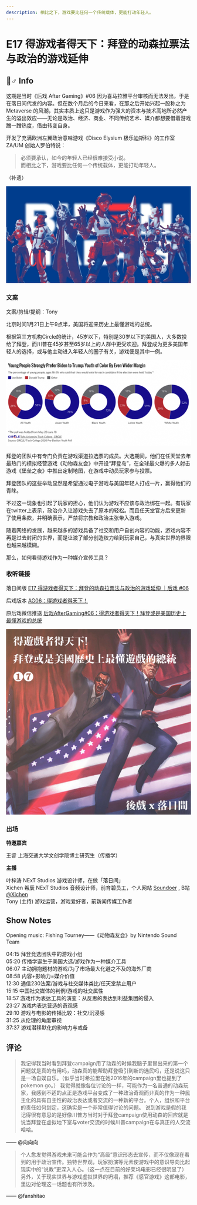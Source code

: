 ```yaml
---
description: 相比之下，游戏要比任何一个传统载体，更能打动年轻人。
---
```


# E17 得游戏者得天下：拜登的动森拉票法与政治的游戏延伸

## 🦸♂ Info

这期是当时《后戏 After Gaming》\#06 因为喜马拉雅平台审核而无法发出，于是在落日间代发的内容。但在数个月后的今日来看，在那之后开始兴起一股称之为 Metaverse 的风潮，其实本质上这只是游戏作为强大的资本与技术高地所必然产生的溢出效应——无论是政治、经济、商业、不同传统艺术、媒介都想要借着游戏蹭一蹭热度，借由转变自身。

开发了充满欧洲左翼政治意味游戏《Disco Elysium 极乐迪斯科》的工作室 ZA/UM 创始人罗伯特说：

> 必须要承认，如今的年轻人已经很难接受小说。  
> 而相比之下，游戏要比任何一个传统载体，更能打动年轻人。

（补遗）

![](../../../.gitbook/assets/bidenfortnite.jpeg)

### 文案

文案/剪辑/提纲：Tony

北京时间1月21日上午9点半，美国将迎来历史上最懂游戏的总统。

根据第三方机构Circle的统计，45岁以下，特别是30岁以下的美国人，大多数投给了拜登，而川普在45岁甚至65岁以上的人群中更受欢迎。拜登成为更多美国年轻人的选择，或与他主动进入年轻人的圈子有关，游戏便是其中一例。

![](../../../.gitbook/assets/image-courtesy-of-circle-and-tisch-college.png)

拜登的团队中有专门负责在游戏渠道拉选票的成员。大选期间，他们在任天堂去年最热门的模拟经营游戏《动物森友会》中开设“拜登岛”，在全球最火爆的多人射击游戏《堡垒之夜》中推出定制地图，在游戏中动员玩家参与投票。

拜登团队的这些举动显然是希望通过电子游戏与美国年轻人打成一片，赢得他们的青睐。

不过这一现象也引起了玩家的担心，他们认为游戏不应该与政治绑在一起。有玩家在twitter上表示，政治介入让游戏失去了原本的轻松。而且任天堂官方后来更新了使用条款，并明确表示，严禁将宗教和政治主张带入游戏。

随着网络的发展，越来越多的游戏具备了社交和用户自创内容的功能，游戏内容不再是过去封闭的世界，而是让渡了部分创造权力给到玩家自己，与真实世界的界限也越来越模糊。

那么，如何看待游戏作为一种媒介宣传工具？

### 收听链接

落日间版 [E17 得游戏者得天下：拜登的动森拉票法与政治的游戏延伸 ｜后戏 \#06](https://www.xiaoyuzhoufm.com/episode/60072173ca2eae825672f19d?s=eyJ1IjogIjVlYmNkNzkwMjFhYzg1ODA0MTJiNzcxMCJ9)

后戏版本 [AG06：得游戏者得天下！](https://www.xiaoyuzhoufm.com/episode/6007aa54ee3ec78161e72ab6?s=eyJ1IjogIjVlYmNkNzkwMjFhYzg1ODA0MTJiNzcxMCJ9)

原后戏微信推送 [后戏AfterGaming\#06：得游戏者得天下！拜登或是美国历史上最懂游戏的总统](https://mp.weixin.qq.com/s/hAC2KAocdN6L6qTPmcWccA)

![](../../../.gitbook/assets/cover17.png)

### 出场

**特邀嘉宾**

王睿 上海交通大学文创学院博士研究生（传播学）

**主播**

叶梓涛 NExT Studios 游戏设计师，在做「落日间」  
Xichen 希辰 NExT Studios 音频设计师，前育碧员工，个人网站 [Soundoer](https://soundoer.com/) , B站 [@Xichen](https://space.bilibili.com/157914767)  
Tony \(主持\) 游戏运营，游戏爱好者，前新闻传媒工作者

## Show Notes

Opening music: Fishing Tourney——《动物森友会》by Nintendo Sound Team

04:15 拜登竞选团队中的游戏小组   
05:20 传播学诞生于美国大选/游戏作为一种媒介工具   
06:07 主动拥抱题材的游戏/为了市场最大化避之不及的海外厂商   
08:58 内容+影响力=媒介价值   
12:30 通信230法案/游戏与社交媒体类比/任天堂禁止用户   
15:15 中国社交媒体的判例/游戏的社交属性   
18:57 游戏作为表达工具的演变：从反思的表达到利益集团的侵入   
23:27 游戏内表达营造的奇观感  
29:10 游戏与电影的传播比较：社交/沉浸感   
31:25 从伦理的角度审视   
37:37 游戏潜移默化的影响力与戒备

## 评论

> 我记得我当时看到拜登campaign用了动森的时候我脑子里冒出来的第一个问题就是真的有用吗，动森真的能帮助拜登吸引到新的选民吗，还是说这只是一场自娱自乐。（似乎当时希拉里在她2016年的campaign里也提到了pokemon go。） 我觉得就像各位讨论的一样，可能作为一名普通的动森玩家，我感到不适的点正是游戏平台变成了一种政治奇观而非真的作为一种民主化的具有自主性的政治表达或者交流的一种新的平台。个人，组织和平台的责任如何划定，这确实是一个非常值得讨论的问题。 说到游戏是假的我记得很有意思的是好像川普方当时对于拜登campaign使用动森的回应就是说当拜登在虚拟地下室与voter交流的时候川普campaign在与真正的人交流哈哈。

—— @向向向

> 个人愈发觉得游戏未来可能会作为“高级”意识形态去宣传，而不仅像现在看到的用于政治宣传。独特世界观，玩家扮演等元素使游戏中的意识导向比起现实中的“说教”更深入人心。（这一点在目前的好莱坞电影已经很明显了）另外，关于现实世界与游戏虚拟世界的坍塌，推荐《感官游戏》这部电影，里边对伦理这一话题也有所涉及。

—— @fanshitao




